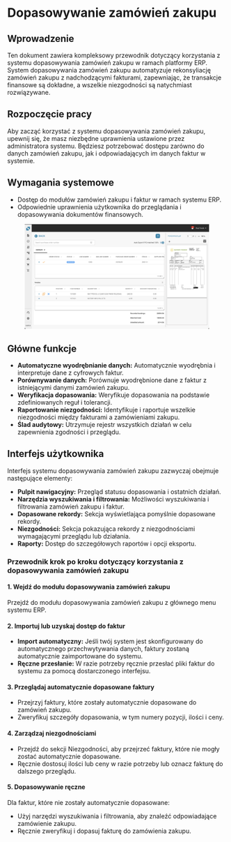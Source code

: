 # Dopasowywanie zamówień zakupu

## Wprowadzenie

Ten dokument zawiera kompleksowy przewodnik dotyczący korzystania z systemu dopasowywania zamówień zakupu w ramach platformy ERP. System dopasowywania zamówień zakupu automatyzuje rekonsyliację zamówień zakupu z nadchodzącymi fakturami, zapewniając, że transakcje finansowe są dokładne, a wszelkie niezgodności są natychmiast rozwiązywane.

## Rozpoczęcie pracy

Aby zacząć korzystać z systemu dopasowywania zamówień zakupu, upewnij się, że masz niezbędne uprawnienia ustawione przez administratora systemu. Będziesz potrzebować dostępu zarówno do danych zamówień zakupu, jak i odpowiadających im danych faktur w systemie.

## Wymagania systemowe

* Dostęp do modułów zamówień zakupu i faktur w ramach systemu ERP.
* Odpowiednie uprawnienia użytkownika do przeglądania i dopasowywania dokumentów finansowych.

<figure><img src="../../.gitbook/assets/Bildschirmfoto 2024-05-10 um 23.08.00.png" alt=""><figcaption></figcaption></figure>

## Główne funkcje

* **Automatyczne wyodrębnianie danych:** Automatycznie wyodrębnia i interpretuje dane z cyfrowych faktur.
* **Porównywanie danych:** Porównuje wyodrębnione dane z faktur z istniejącymi danymi zamówień zakupu.
* **Weryfikacja dopasowania:** Weryfikuje dopasowania na podstawie zdefiniowanych reguł i tolerancji.
* **Raportowanie niezgodności:** Identyfikuje i raportuje wszelkie niezgodności między fakturami a zamówieniami zakupu.
* **Ślad audytowy:** Utrzymuje rejestr wszystkich działań w celu zapewnienia zgodności i przeglądu.

## Interfejs użytkownika

Interfejs systemu dopasowywania zamówień zakupu zazwyczaj obejmuje następujące elementy:

* **Pulpit nawigacyjny:** Przegląd statusu dopasowania i ostatnich działań.
* **Narzędzia wyszukiwania i filtrowania:** Możliwości wyszukiwania i filtrowania zamówień zakupu i faktur.
* **Dopasowane rekordy:** Sekcja wyświetlająca pomyślnie dopasowane rekordy.
* **Niezgodności:** Sekcja pokazująca rekordy z niezgodnościami wymagającymi przeglądu lub działania.
* **Raporty:** Dostęp do szczegółowych raportów i opcji eksportu.

### Przewodnik krok po kroku dotyczący korzystania z dopasowywania zamówień zakupu

#### 1. Wejdź do modułu dopasowywania zamówień zakupu

Przejdź do modułu dopasowywania zamówień zakupu z głównego menu systemu ERP.

#### 2. Importuj lub uzyskaj dostęp do faktur

* **Import automatyczny:** Jeśli twój system jest skonfigurowany do automatycznego przechwytywania danych, faktury zostaną automatycznie zaimportowane do systemu.
* **Ręczne przesłanie:** W razie potrzeby ręcznie przesłać pliki faktur do systemu za pomocą dostarczonego interfejsu.

#### 3. Przeglądaj automatycznie dopasowane faktury

* Przejrzyj faktury, które zostały automatycznie dopasowane do zamówień zakupu.
* Zweryfikuj szczegóły dopasowania, w tym numery pozycji, ilości i ceny.

#### 4. Zarządzaj niezgodnościami

* Przejdź do sekcji Niezgodności, aby przejrzeć faktury, które nie mogły zostać automatycznie dopasowane.
* Ręcznie dostosuj ilości lub ceny w razie potrzeby lub oznacz fakturę do dalszego przeglądu.

#### 5. Dopasowywanie ręczne

Dla faktur, które nie zostały automatycznie dopasowane:

* Użyj narzędzi wyszukiwania i filtrowania, aby znaleźć odpowiadające zamówienie zakupu.
* Ręcznie zweryfikuj i dopasuj fakturę do zamówienia zakupu.
